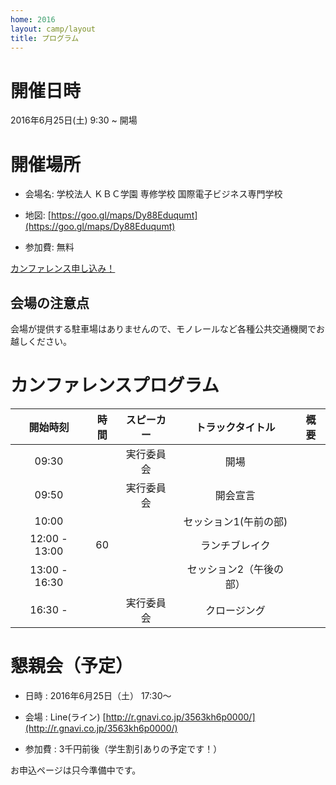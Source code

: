 ```yaml
---
home: 2016
layout: camp/layout
title: プログラム
---
```


# 開催日時
2016年6月25日(土) 9:30 ~ 開場

# 開催場所

- 会場名: 学校法人 ＫＢＣ学園 専修学校 国際電子ビジネス専門学校

- 地図:  [https://goo.gl/maps/Dy88Eduqumt](https://goo.gl/maps/Dy88Eduqumt)

- 参加費: 無料

<p><a href="https://hackers-champloo.doorkeeper.jp/events/42325" class="medium button" target="_blank">カンファレンス申し込み！</a></p>

## 会場の注意点

会場が提供する駐車場はありませんので、モノレールなど各種公共交通機関でお越しください。

# カンファレンスプログラム

| 開始時刻 | 時間 | スピーカー| トラックタイトル  | 概要|
|:-----------:|:------------:|:------------:|:------------:|:------------:|
| 09:30       |         |  実行委員会    | 開場        |  |
| 09:50       |         |   実行委員会    |   開会宣言      |  |
| 10:00      |         |       |   セッション1(午前の部)     |  |
| 12:00 - 13:00 | 60 | | ランチブレイク| |
| 13:00 - 16:30 |    | | セッション2（午後の部）| |
| 16:30 - | | 実行委員会 | クロージング| |


# 懇親会（予定）

- 日時 : 2016年6月25日（土） 17:30〜

- 会場 : Line(ライン) [http://r.gnavi.co.jp/3563kh6p0000/](http://r.gnavi.co.jp/3563kh6p0000/)

- 参加費 : 3千円前後（学生割引ありの予定です！）

お申込ページは只今準備中です。
